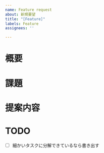 ```yaml
---
name: Feature request
about: 新規要望
title: "[Feature]"
labels: Feature
assignees: ''

---
```


# 概要
# 課題
# 提案内容
# TODO
- [ ] 細かいタスクに分解できているなら書き出す
